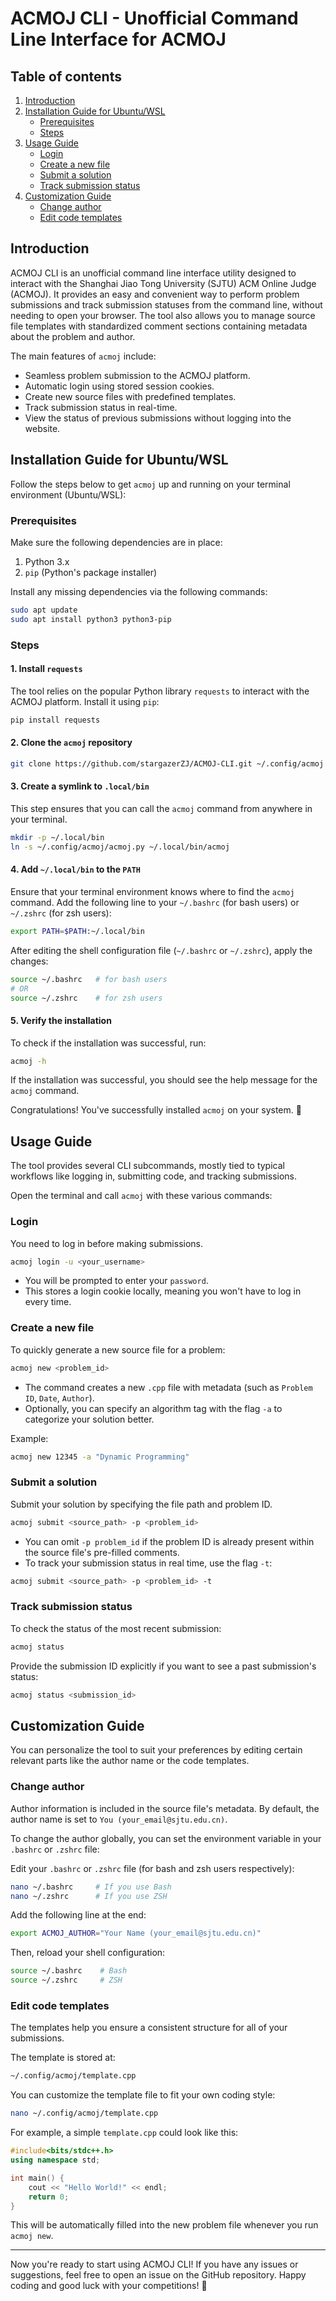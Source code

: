 # ACMOJ CLI  - Unofficial Command Line Interface for ACMOJ

## Table of contents

1. [Introduction](#introduction)
2. [Installation Guide for Ubuntu/WSL](#installation-guide-for-ubuntuwsl)
    - [Prerequisites](#prerequisites)
    - [Steps](#steps)
3. [Usage Guide](#usage-guide)
    - [Login](#login)
    - [Create a new file](#create-a-new-file)
    - [Submit a solution](#submit-a-solution)
    - [Track submission status](#track-submission-status)
4. [Customization Guide](#customization-guide)
    - [Change author](#change-author)
    - [Edit code templates](#edit-code-templates)

## Introduction
ACMOJ CLI is an unofficial command line interface utility designed to interact with the Shanghai Jiao Tong University (SJTU) ACM Online Judge (ACMOJ). It provides an easy and convenient way to perform problem submissions and track submission statuses from the command line, without needing to open your browser. The tool also allows you to manage source file templates with standardized comment sections containing metadata about the problem and author.

The main features of `acmoj` include:
- Seamless problem submission to the ACMOJ platform.
- Automatic login using stored session cookies.
- Create new source files with predefined templates.
- Track submission status in real-time.
- View the status of previous submissions without logging into the website.

## Installation Guide for Ubuntu/WSL

Follow the steps below to get `acmoj` up and running on your terminal environment (Ubuntu/WSL):

### Prerequisites

Make sure the following dependencies are in place:

1. Python 3.x
2. `pip` (Python's package installer)

Install any missing dependencies via the following commands:

```bash
sudo apt update
sudo apt install python3 python3-pip
```

### Steps

#### 1. Install `requests`

The tool relies on the popular Python library `requests` to interact with the ACMOJ platform. Install it using `pip`:

```bash
pip install requests
```

#### 2. Clone the `acmoj` repository

```bash
git clone https://github.com/stargazerZJ/ACMOJ-CLI.git ~/.config/acmoj
```

#### 3. Create a symlink to `.local/bin`

This step ensures that you can call the `acmoj` command from anywhere in your terminal.

```bash
mkdir -p ~/.local/bin
ln -s ~/.config/acmoj/acmoj.py ~/.local/bin/acmoj
```

#### 4. Add `~/.local/bin` to the `PATH`

Ensure that your terminal environment knows where to find the `acmoj` command. Add the following line to your `~/.bashrc` (for bash users) or `~/.zshrc` (for zsh users):

```bash
export PATH=$PATH:~/.local/bin
```

After editing the shell configuration file (`~/.bashrc` or `~/.zshrc`), apply the changes:

```bash
source ~/.bashrc   # for bash users
# OR
source ~/.zshrc    # for zsh users
```

#### 5. Verify the installation

To check if the installation was successful, run:

```bash
acmoj -h
```

If the installation was successful, you should see the help message for the `acmoj` command.

Congratulations! You've successfully installed `acmoj` on your system. 🎉

## Usage Guide

The tool provides several CLI subcommands, mostly tied to typical workflows like logging in, submitting code, and tracking submissions.

Open the terminal and call `acmoj` with these various commands:

### Login

You need to log in before making submissions.

```bash
acmoj login -u <your_username>
```

- You will be prompted to enter your `password`.
- This stores a login cookie locally, meaning you won't have to log in every time.

### Create a new file

To quickly generate a new source file for a problem:

```bash
acmoj new <problem_id>
```

- The command creates a new `.cpp` file with metadata (such as `Problem ID`, `Date`, `Author`).
- Optionally, you can specify an algorithm tag with the flag `-a` to categorize your solution better.

Example:

```bash
acmoj new 12345 -a "Dynamic Programming"
```

### Submit a solution

Submit your solution by specifying the file path and problem ID.

```bash
acmoj submit <source_path> -p <problem_id>
```

- You can omit `-p problem_id` if the problem ID is already present within the source file's pre-filled comments.
- To track your submission status in real time, use the flag `-t`:

```bash
acmoj submit <source_path> -p <problem_id> -t
```

### Track submission status

To check the status of the most recent submission:

```bash
acmoj status
```

Provide the submission ID explicitly if you want to see a past submission's status:

```bash
acmoj status <submission_id>
```

## Customization Guide

You can personalize the tool to suit your preferences by editing certain relevant parts like the author name or the code templates.

### Change author

Author information is included in the source file's metadata. By default, the author name is set to `You (your_email@sjtu.edu.cn)`.

To change the author globally, you can set the environment variable in your `.bashrc` or `.zshrc` file:

Edit your `.bashrc` or `.zshrc` file (for bash and zsh users respectively):

```bash
nano ~/.bashrc     # If you use Bash
nano ~/.zshrc      # If you use ZSH
```

Add the following line at the end:

```bash
export ACMOJ_AUTHOR="Your Name (your_email@sjtu.edu.cn)"
```

Then, reload your shell configuration:

```bash
source ~/.bashrc    # Bash
source ~/.zshrc     # ZSH
```

### Edit code templates

The templates help you ensure a consistent structure for all of your submissions.

The template is stored at:

```bash
~/.config/acmoj/template.cpp
```

You can customize the template file to fit your own coding style:

```bash
nano ~/.config/acmoj/template.cpp
```

For example, a simple `template.cpp` could look like this:

```cpp
#include<bits/stdc++.h>
using namespace std;

int main() {
    cout << "Hello World!" << endl;
    return 0;
}
```

This will be automatically filled into the new problem file whenever you run `acmoj new`.

---

Now you're ready to start using ACMOJ CLI! If you have any issues or suggestions, feel free to open an issue on the GitHub repository. Happy coding and good luck with your competitions! 🎉
